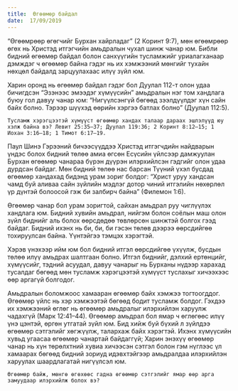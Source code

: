 ```yaml
---
title:  Өгөөмөр байдал
date:  17/09/2019
---
```


“Өгөөмрөөр өгөгчийг Бурхан хайрладаг” (2 Коринт 9:7), мөн өгөөмрөөр өгөх нь Христэд итгэгчийн амьдралын чухал шинж чанар юм. Библи бидний өгөөмөр байдал болон санхүүгийн тусламжийг уриалагханаар дэмждэг ч өгөөмөр байна гэдэг нь их хэмжээний мөнгийг тухайн нөхцөл байдалд зарцуулахаас илүү зүйл юм.

Харин оронд нь өгөөмөр байдал гэдэг бол Дуулал 112-т олон удаа бичигдсэн “Эзэнээс эмээдэг хүмүүсийн” амьдралын нэг том хандлага буюу гол давуу чанар юм: “Нигүүлсэнгүй бөгөөд зээлдүүлдэг хүн сайн байх болно. Тэрээр шүүхэд өөрийн хэргээ батлах болно” (Дуулал 112:5).

`Тусламж хэрэгцээтэй хүмүүст өгөөмөр хандах талаар дараах эшлэлүүд юу хэлж байна вэ? Левит 25:35–37; Дуулал 119:36; 2 Коринт 8:12–15; 1 Иохан 3:16–18; 1 Тимот 6:17–19.`

Паул Шинэ Гэрээний бичээсүүддээ Христэд итгэгчдийн найдварын үндэс болох бидний төлөө амиа өгсөн Есүсийн үйлсээр дамжуулан Бурхан өгөөмөр чанараа бүрэн дүүрэн илэрхийлсэн гэдгийг олон удаа дурдсан байдаг. Мөн бидний төлөө нас барсан Түүний үхэл бусдад өгөөмөр хандахад бидэнд урам зориг болдог: “Христ уруу хандсан чамд буй аливаа сайн зүйлийн мэдлэг дотор чиний итгэлийн нөхөрлөл үр дүнтэй болоосой гэж би залбирч байна” (Филемон 1:6).

Өгөөмөр чанар бол урам зоригтой, сайхан амьдрал руу чиглүүлэх хандлага юм. Бидний хувийн амьдрал, нийгэм болон соёлын маш олон зүйл биднийг аль болох өөрсдөдөө төвлөрсөн шинжтэй болгох гээд байдаг. Бидний ихэнх нь би, би, би гэсэн төлөв дээрээ өөрсдийгөө тохируулсан байна. Үүнтэйгээ тэмцэх хэрэгтэй.

Хэрэв үнэхээр ийм юм бол бидний итгэл өөрсдийгөө үхүүлж, бусдын төлөө илүү амьдрах шалтгаан болно. Итгэл биднийг, дэлхий ертөнцийг, хүмүүсийг, тэдний асуудал, давуу чанарыг нь Бурханы нүдээр харахад тусалдаг бөгөөд мөн тусламж хэрэгцээтэй хүмүүст туслахыг хичээхээс өөр аргагүй болгодог.

Амьдралын боломжоос хамааран өгөөмөр байх хэмжээ тогтоогддог. Өгөөмөр үйлс нь хэр хэмжээтэй бөгөөд бодит тусламж болдог. Гэхдээ их хэмжээний өглөг нь өгөөмөр амьдралыг илэрхийлэн харуулж чадахгүй (Марк 12:41–44). Өгөөмөр амьдрал бол ямар ч өглөгөөс илүү үнэ цэнтэй, өргөн утгатай зүйл юм. Бид хийж буй бүхий л зүйлдээ өгөөмөр сэтгэлийг хөгжүүлж, талархаж байх хэрэгтэй. Ихэнх хүмүүсийн хувьд угаасаа өгөөмөр чанартай байдаггүй; Харин энэхүү өгөөмөр чанар нь хүн төрөлхтний хувиа хичээсэн сэтгэл болон гэм нүглээс үл хамаарах бөгөөд бидний зориуд идэвхтэйгээр амьдралдаа илэрхийлэн харуулах шаардлагатай нигүүлсэл юм.

`Өгөөмөр байж, мөнгө өгөхөөс гадна өгөөмөр сэтгэлийг ямар өөр арга замуудаар илэрхийлж болох вэ?`